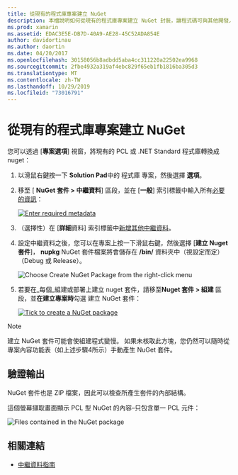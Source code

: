 ```yaml
---
title: 從現有的程式庫專案建立 NuGet
description: 本檔說明如何從現有的程式庫專案建立 NuGet 封裝，讓程式碼可與其他開發人員共用。
ms.prod: xamarin
ms.assetid: EDAC3E5E-DB7D-40A9-AE28-45C52ADA854E
author: davidortinau
ms.author: daortin
ms.date: 04/20/2017
ms.openlocfilehash: 30158056b8adbdd5aba4cc311220a22502ea9968
ms.sourcegitcommit: 2fbe4932a319af4ebc829f65eb1fb1816ba305d3
ms.translationtype: MT
ms.contentlocale: zh-TW
ms.lasthandoff: 10/29/2019
ms.locfileid: "73016791"
---
```

# <a name="creating-a-nuget-from-existing-library-projects"></a>從現有的程式庫專案建立 NuGet

您可以透過 [**專案選項**] 視窗，將現有的 PCL 或 .NET Standard 程式庫轉換成 nuget：

1. 以滑鼠右鍵按一下  **Solution Pad**中的 程式庫 專案，然後選擇 **選項**。

2. 移至 [ **NuGet 套件 > 中繼資料**] 區段，並在 [**一般**] 索引標籤中輸入所有[必要的資訊](~/cross-platform/app-fundamentals/nuget-multiplatform-libraries/metadata.md)：

   [![](existing-library-images/existing-metadata-sml.png "Enter required metadata")](existing-library-images/existing-metadata.png#lightbox)

3. （選擇性）在 [**詳細**資料] 索引標籤中[新增其他中繼資料](~/cross-platform/app-fundamentals/nuget-multiplatform-libraries/metadata.md)。

4. 設定中繼資料之後，您可以在專案上按一下滑鼠右鍵，然後選擇 [**建立 Nuget 套件**]， **nupkg** NuGet 套件檔案將會儲存在 **/bin/** 資料夾中（視設定而定）（Debug 或 Release）。

   ![](existing-library-images/create-nuget-package.png "Choose Create NuGet Package from the right-click menu")

5. 若要在_每個_組建或部署上建立 nuget 套件，請移至**Nuget 套件 > 組建** 區段，並**在建立專案時**勾選 建立 NuGet 套件：

    [![](existing-library-images/existing-tickbox-sml.png "Tick to create a NuGet package")](existing-library-images/existing-tickbox.png#lightbox)

> [!NOTE]
> 建立 NuGet 套件可能會使組建程式變慢。 如果未核取此方塊，您仍然可以隨時從專案內容功能表（如上述步驟4所示）手動產生 NuGet 套件。

## <a name="verifying-the-output"></a>驗證輸出

NuGet 套件也是 ZIP 檔案，因此可以檢查所產生套件的內部結構。

這個螢幕擷取畫面顯示 PCL 型 NuGet 的內容–只包含單一 PCL 元件：

![](existing-library-images/nuget-output.png "Files contained in the NuGet package")

## <a name="related-links"></a>相關連結

- [中繼資料指南](~/cross-platform/app-fundamentals/nuget-multiplatform-libraries/metadata.md)
